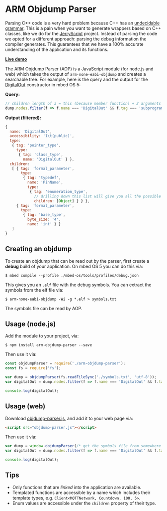 # ARM Objdump Parser

Parsing C++ code is a very hard problem because C++ has an [undecidable grammar](http://www.yosefk.com/c++fqa/defective.html#defect-2). This is a pain when you want to generate wrappers based on C++ classes, like we do for the [JerryScript](http://jerryscript.net) project. Instead of parsing the code we opted for a different approach: parsing the debug information the compiler generates. This guarantees that we have a 100% accurate understanding of the application and its functions.

[**Live demo**](http://janjongboom.com/arm-objdump-parser/demo/web/)

The ARM Objdump Parser (AOP) is a JavaScript module (for node.js and web) which takes the output of `arm-none-eabi-objdump` and creates a searchable tree. For example, here is the query and the output for the [DigitalOut](https://github.com/ARMmbed/mbed-os/blob/aff49d8/drivers/DigitalOut.h#L63) constructor in mbed OS 5:

**Query:**

```js
// children length of 3 = this (because member function) + 2 arguments
dump.nodes.filter(f => f.name === 'DigitalOut' && f.tag === 'subprogram' && f.children.length === 3)
```

**Output (filtered):**

```js
{
  name: 'DigitalOut',
  accessibility: '1\t(public)',
  type:
   { tag: 'pointer_type',
     type:
      { tag: 'class_type',
        name: 'DigitalOut' } },
  children:
   [ { tag: 'formal_parameter',
       type:
        { tag: 'typedef',
          name: 'PinName',
          type:
           { tag: 'enumeration_type',
             // drilling down this list will give you all the possible enumeration values
             children: [Object] } } },
     { tag: 'formal_parameter',
       type:
        { tag: 'base_type',
          byte_size: '4',
          name: 'int' } }
   ]
}
```

## Creating an objdump

To create an objdump that can be read out by the parser, first create a **debug** build of your application. On mbed OS 5 you can do this via:

```
$ mbed compile --profile ./mbed-os/tools/profiles/debug.json
```

This gives you an `.elf` file with the debug symbols. You can extract the symbols from the elf file via:

```
$ arm-none-eabi-objdump -Wi -g *.elf > symbols.txt
```

The symbols file can be read by AOP.

## Usage (node.js)

Add the module to your project, via:

```
$ npm install arm-objdump-parser --save
```

Then use it via:

```js
const objdumpParser = require('./arm-objdump-parser');
const fs = require('fs');

var dump = objdumpParser(fs.readFileSync('./symbols.txt', 'utf-8'));
var digitalOut = dump.nodes.filter(f => f.name === 'DigitalOut' && f.tag === 'class_type')[0];

console.log(digitalOut);
```

## Usage (web)

Download [objdump-parser.js](objdump-parser.js), and add it to your web page via:

```html
<script src="objdump-parser.js"></script>
```

Then use it via:

```js
var dump = window.objdumpParser(/* get the symbols file from somewhere */);
var digitalOut = dump.nodes.filter(f => f.name === 'DigitalOut' && f.tag === 'class_type')[0];

console.log(digitalOut);
```

## Tips

* Only functions that are *linked* into the application are available.
* Templated functions are accessible by a name which includes their template types, e.g. `Client<MQTTNetwork, Countdown, 100, 5>`.
* Enum values are accessible under the `children` property of their type.
